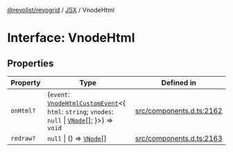[@revolist/revogrid](README.md) / [JSX](Namespace.JSX.md) / VnodeHtml

# Interface: VnodeHtml

## Properties

| Property | Type | Defined in |
| ------ | ------ | ------ |
| `onHtml?` | (`event`: [`VnodeHtmlCustomEvent`](Interface.VnodeHtmlCustomEvent.md)\<\{ `html`: `string`; `vnodes`: `null` \| [`VNode`](Interface.VNode.md)[]; \}\>) => `void` | [src/components.d.ts:2162](https://github.com/revolist/revogrid/blob/0ab93afcbb5b98b002edc76b162fc6cdefa047cd/src/components.d.ts#L2162) |
| `redraw?` | `null` \| () => [`VNode`](Interface.VNode.md)[] | [src/components.d.ts:2163](https://github.com/revolist/revogrid/blob/0ab93afcbb5b98b002edc76b162fc6cdefa047cd/src/components.d.ts#L2163) |
